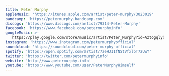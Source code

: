 ```yaml
---
title: Peter Murphy
appleMusic: 'https://itunes.apple.com/artist/peter-murphy/3023019'
bandcamp: 'https://petermurphy.bandcamp.com'
discogs: 'https://www.discogs.com/artist/79314-Peter-Murphy'
facebook: 'https://www.facebook.com/petermurphyinfo'
googleMusic: >-
   https://play.google.com/store/music/artist/Peter_Murphy?id=Aztogqlybrzoh3idryudykcjcdy
instagram: 'https://www.instagram.com/petermurphyofficial'
soundcloud: 'https://soundcloud.com/peter-murphy-official'
spotify: 'https://open.spotify.com/artist/7zeHJIIfNStVfxlbT72UwY'
twitter: 'https://twitter.com/petermurphyinfo'
website: 'http://www.petermurphy.info'
youtube: 'https://www.youtube.com/user/PeterMurphyHimself'
---
```

